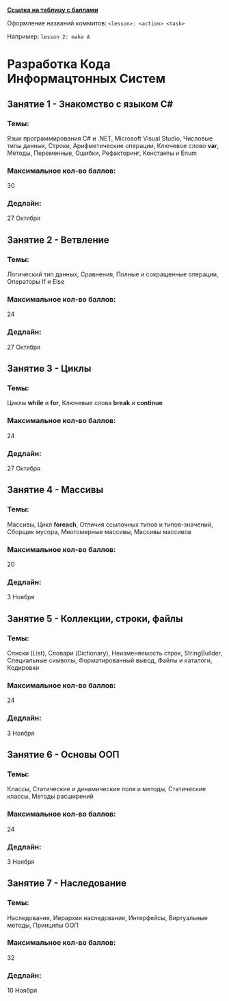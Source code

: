 **[Ссылка на таблицу с баллами](https://docs.google.com/spreadsheets/d/1lTc9L9D51gNhiKB_6AAoq7qbp0YHdIKYBKi1LoPV4zQ/edit?usp=sharing)**

Оформление названий коммитов: `<lesson>: <action> <task>`

Например: `lesson 2: make A`

# Разработка Кода Информацтонных Систем

## Занятие 1 - Знакомство с языком C#
### Темы:
Язык программирования C# и .NET, Microsoft Visual Studio, Числовые типы данных, Строки, Арифметические операции, Ключевое слово **var**, Методы, Переменные, Ошибки, Рефакторинг, Константы и Enum
### Максимальное кол-во баллов:
30
### Дедлайн:
27 Октября

## Занятие 2 - Ветвление
### Темы:
Логический тип данных, Сравнения, Полные и сокращенные операции, Операторы If и Else
### Максимальное кол-во баллов:
24
### Дедлайн:
27 Октября

## Занятие 3 - Циклы
### Темы:
Циклы **while** и **for**, Ключевые слова **break** и **continue**
### Максимальное кол-во баллов:
24
### Дедлайн:
27 Октября

## Занятие 4 - Массивы
### Темы:
Массивы, Цикл **foreach**, Отличия ссылочных типов и типов-значений, Сборщик мусора, Многомерные массивы, Массивы массивов
### Максимальное кол-во баллов:
20
### Дедлайн:
3 Ноября

## Занятие 5 - Коллекции, строки, файлы
### Темы:
Cписки (List), Словари (Dictionary), Неизменяемость строк, StringBuilder, Специальные символы, Форматированный вывод, Файлы и каталоги, Кодировки
### Максимальное кол-во баллов:
24
### Дедлайн:
3 Ноября

## Занятие 6 - Основы ООП
### Темы:
Классы, Статические и динамические поля и методы, Статические классы, Методы расширений
### Максимальное кол-во баллов:
24
### Дедлайн:
3 Ноября

## Занятие 7 - Наследование
### Темы:
Наследование, Иерархия наследования, Интерфейсы, Виртуальные методы, Принципы ООП
### Максимальное кол-во баллов:
32
### Дедлайн:
10 Ноября
